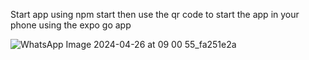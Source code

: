 Start app using npm start then use the qr code to start the app in your phone using the expo go app 

![WhatsApp Image 2024-04-26 at 09 00 55_fa251e2a](https://github.com/Sunitsable/React-Native-Todo-app/assets/103995614/7e0c00b0-410f-46ad-b8a4-6753d37f3462)
